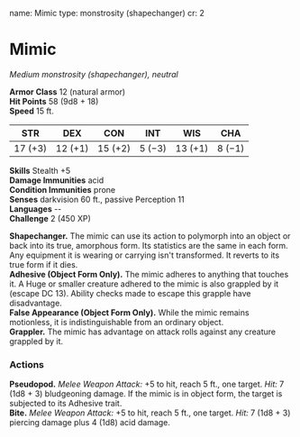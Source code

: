 name: Mimic
type: monstrosity (shapechanger)
cr: 2

# Mimic 
_Medium monstrosity (shapechanger), neutral_

**Armor Class** 12 (natural armor)    
**Hit Points** 58 (9d8 + 18)    
**Speed** 15 ft. 

| STR     | DEX     | CON     | INT     | WIS     | CHA     |
|---------|---------|---------|---------|---------|---------|
| 17 (+3) | 12 (+1) | 15 (+2) | 5 (−3)  | 13 (+1) | 8 (−1)  |

**Skills** Stealth +5    
**Damage Immunities** acid    
**Condition Immunities** prone    
**Senses** darkvision 60 ft., passive Perception 11    
**Languages** --    
**Challenge** 2 (450 XP) 

**Shapechanger.** The mimic can use its action to polymorph into an object or back into its true, amorphous form. Its statistics are the same in each form. Any equipment it is wearing or carrying isn't transformed. It reverts to its true form if it dies.    
**Adhesive (Object Form Only).** The mimic adheres to anything that touches it. A Huge or smaller creature adhered to the mimic is also grappled by it (escape DC 13). Ability checks made to escape this grapple have disadvantage.    
**False Appearance (Object Form Only).** While the mimic remains motionless, it is indistinguishable from an ordinary object.    
**Grappler.** The mimic has advantage on attack rolls against any creature grappled by it. 

### Actions 
**Pseudopod.** _Melee Weapon Attack:_ +5 to hit, reach 5 ft., one target. _Hit:_ 7 (1d8 + 3) bludgeoning damage. If the mimic is in object form, the target is subjected to its Adhesive trait.    
**Bite.** _Melee Weapon Attack:_ +5 to hit, reach 5 ft., one target. _Hit:_ 7 (1d8 + 3) piercing damage plus 4 (1d8) acid damage.